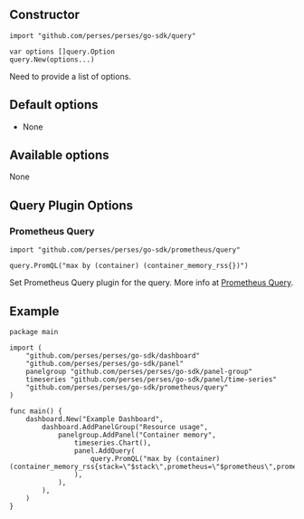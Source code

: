 ## Constructor

```golang
import "github.com/perses/perses/go-sdk/query"

var options []query.Option
query.New(options...)
```

Need to provide a list of options.

## Default options

- None

## Available options

None

## Query Plugin Options

### Prometheus Query

```golang
import "github.com/perses/perses/go-sdk/prometheus/query"

query.PromQL("max by (container) (container_memory_rss{})")
```

Set Prometheus Query plugin for the query. More info at [Prometheus Query](./prometheus/query.md).

## Example

```golang
package main

import (
	"github.com/perses/perses/go-sdk/dashboard"
	"github.com/perses/perses/go-sdk/panel"
	panelgroup "github.com/perses/perses/go-sdk/panel-group"
	timeseries "github.com/perses/perses/go-sdk/panel/time-series"
	"github.com/perses/perses/go-sdk/prometheus/query"
)

func main() {
	dashboard.New("Example Dashboard",
		dashboard.AddPanelGroup("Resource usage",
			panelgroup.AddPanel("Container memory",
				timeseries.Chart(),
				panel.AddQuery(
					query.PromQL("max by (container) (container_memory_rss{stack=\"$stack\",prometheus=\"$prometheus\",prometheus_namespace=\"$prometheus_namespace\",namespace=\"$namespace\",pod=\"$pod\",container=\"$container\"})"),
				),
			),
		),
	)
}
```